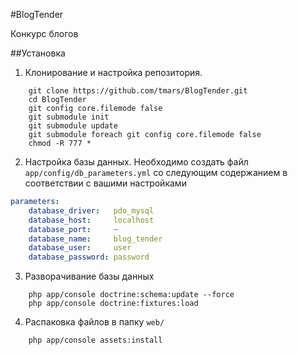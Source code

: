 #BlogTender

Конкурс блогов

##Установка

1. Клонирование и настройка репозитория.
```
    git clone https://github.com/tmars/BlogTender.git
    cd BlogTender
    git config core.filemode false
    git submodule init
    git submodule update
    git submodule foreach git config core.filemode false
    chmod -R 777 * 
```

2. Настройка базы данных.
Необходимо создать файл `app/config/db_parameters.yml` со следующим содержанием в соответствии с вашими настройками
```yaml
parameters:
    database_driver:   pdo_mysql
    database_host:     localhost
    database_port:     ~
    database_name:     blog_tender
    database_user:     user
    database_password: password
```

3.  Разворачивание базы данных
```
    php app/console doctrine:schema:update --force
    php app/console doctrine:fixtures:load
```

4. Распаковка файлов в папку `web/`
```
    php app/console assets:install
```
